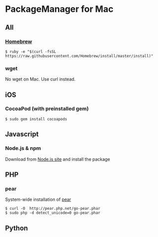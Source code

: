 # PackageManager for Mac

## All

### [Homebrew](http://brew.sh/)

    $ ruby -e "$(curl -fsSL https://raw.githubusercontent.com/Homebrew/install/master/install)"

### wget

No wget on Mac. Use curl instead.

## iOS

### CocoaPod (with preinstalled gem)

    $ sudo gem install cocoapods

## Javascript

### Node.js & npm

Download from [Node.js site](https://nodejs.org/download/) and install the package

## PHP

### pear

System-wide installation of [pear](https://pear.php.net/manual/en/installation.getting.php)

    $ curl -O  http://pear.php.net/go-pear.phar
    $ sudo php -d detect_unicode=0 go-pear.phar

## Python

